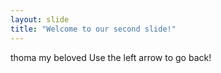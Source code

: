 ```yaml
---
layout: slide
title: "Welcome to our second slide!"
---
```

thoma my  beloved
Use the left arrow to go back!
